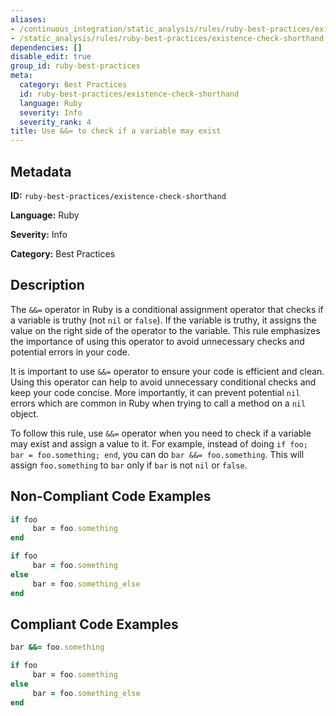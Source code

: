 ```yaml
---
aliases:
- /continuous_integration/static_analysis/rules/ruby-best-practices/existence-check-shorthand
- /static_analysis/rules/ruby-best-practices/existence-check-shorthand
dependencies: []
disable_edit: true
group_id: ruby-best-practices
meta:
  category: Best Practices
  id: ruby-best-practices/existence-check-shorthand
  language: Ruby
  severity: Info
  severity_rank: 4
title: Use &&= to check if a variable may exist
---
```

<!--  SOURCED FROM https://github.com/DataDog/datadog-static-analyzer-rule-docs -->


## Metadata
**ID:** `ruby-best-practices/existence-check-shorthand`

**Language:** Ruby

**Severity:** Info

**Category:** Best Practices

## Description
The `&&=` operator in Ruby is a conditional assignment operator that checks if a variable is truthy (not `nil` or `false`). If the variable is truthy, it assigns the value on the right side of the operator to the variable. This rule emphasizes the importance of using this operator to avoid unnecessary checks and potential errors in your code.

It is important to use `&&=` operator to ensure your code is efficient and clean. Using this operator can help to avoid unnecessary conditional checks and keep your code concise. More importantly, it can prevent potential `nil` errors which are common in Ruby when trying to call a method on a `nil` object.

To follow this rule, use `&&=` operator when you need to check if a variable may exist and assign a value to it. For example, instead of doing `if foo; bar = foo.something; end`, you can do `bar &&= foo.something`. This will assign `foo.something` to `bar` only if `bar` is not `nil` or `false`.

## Non-Compliant Code Examples
```ruby
if foo
     bar = foo.something
end

if foo
     bar = foo.something
else
     bar = foo.something_else
end


```

## Compliant Code Examples
```ruby
bar &&= foo.something

if foo
     bar = foo.something
else
     bar = foo.something_else
end


```
